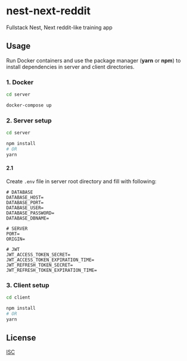 # nest-next-reddit
Fullstack Nest, Next reddit-like training app

## Usage

Run Docker containers and use the package manager (**yarn** or **npm**) to install dependencies in server and client directories.

### 1. Docker
```bash
cd server 
```
```bash
docker-compose up 
```

### 2. Server setup
```bash
cd server 
```
```bash
npm install 
# OR 
yarn
```

####  2.1
Create ``.env`` file in server root directory and fill with following:

```code
# DATABASE
DATABASE_HOST=
DATABASE_PORT=
DATABASE_USER=
DATABASE_PASSWORD=
DATABASE_DBNAME=

# SERVER
PORT=
ORIGIN=

# JWT
JWT_ACCESS_TOKEN_SECRET=
JWT_ACCESS_TOKEN_EXPIRATION_TIME=
JWT_REFRESH_TOKEN_SECRET=
JWT_REFRESH_TOKEN_EXPIRATION_TIME=
``` 

### 3. Client setup
```bash
cd client 
```
```bash
npm install 
# OR 
yarn
```

## License
[ISC](https://www.isc.org/licenses/)
